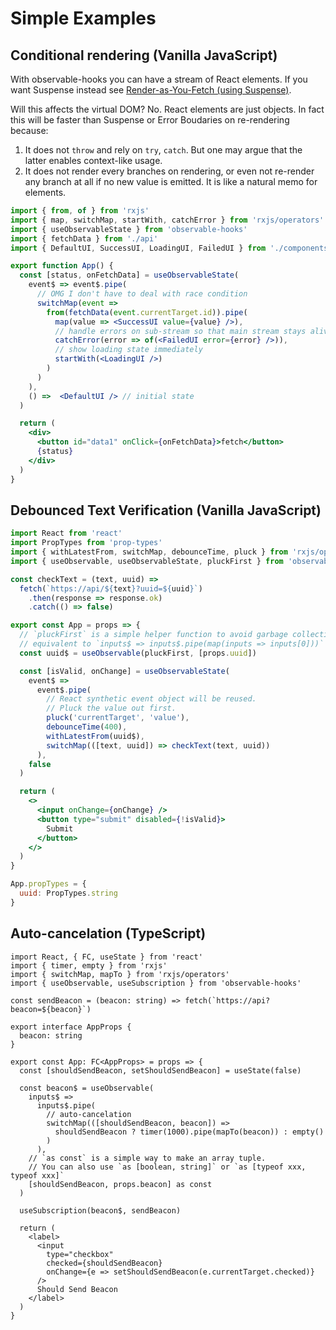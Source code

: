 # Simple Examples

## Conditional rendering (Vanilla JavaScript)

With observable-hooks you can have a stream of React elements. If you want Suspense instead see [Render-as-You-Fetch (using Suspense)](../guide/render-as-you-fetch-suspense.md).

Will this affects the virtual DOM? No. React elements are just objects. In fact this will be faster than Suspense or Error Boudaries on re-rendering because:

1. It does not `throw` and rely on `try`, `catch`. But one may argue that the latter enables context-like usage.
2. It does not render every branches on rendering, or even not re-render any branch at all if no new value is emitted. It is like a natural memo for elements.

```jsx
import { from, of } from 'rxjs'
import { map, switchMap, startWith, catchError } from 'rxjs/operators'
import { useObservableState } from 'observable-hooks'
import { fetchData } from './api'
import { DefaultUI, SuccessUI, LoadingUI, FailedUI } from './components'

export function App() {
  const [status, onFetchData] = useObservableState(
    event$ => event$.pipe(
      // OMG I don't have to deal with race condition
      switchMap(event =>
        from(fetchData(event.currentTarget.id)).pipe(
          map(value => <SuccessUI value={value} />),
          // handle errors on sub-stream so that main stream stays alive
          catchError(error => of(<FailedUI error={error} />)),
          // show loading state immediately
          startWith(<LoadingUI />)
        )
      )
    ),
    () =>  <DefaultUI /> // initial state
  )

  return (
    <div>
      <button id="data1" onClick={onFetchData}>fetch</button>
      {status}
    </div>
  )
}
```

## Debounced Text Verification (Vanilla JavaScript)

```jsx
import React from 'react'
import PropTypes from 'prop-types'
import { withLatestFrom, switchMap, debounceTime, pluck } from 'rxjs/operators'
import { useObservable, useObservableState, pluckFirst } from 'observable-hooks'

const checkText = (text, uuid) =>
  fetch(`https://api/${text}?uuid=${uuid}`)
    .then(response => response.ok)
    .catch(() => false)

export const App = props => {
  // `pluckFirst` is a simple helper function to avoid garbage collection,
  // equivalent to `inputs$ => inputs$.pipe(map(inputs => inputs[0]))`
  const uuid$ = useObservable(pluckFirst, [props.uuid])

  const [isValid, onChange] = useObservableState(
    event$ =>
      event$.pipe(
        // React synthetic event object will be reused.
        // Pluck the value out first.
        pluck('currentTarget', 'value'),
        debounceTime(400),
        withLatestFrom(uuid$),
        switchMap(([text, uuid]) => checkText(text, uuid))
      ),
    false
  )

  return (
    <>
      <input onChange={onChange} />
      <button type="submit" disabled={!isValid}>
        Submit
      </button>
    </>
  )
}

App.propTypes = {
  uuid: PropTypes.string
}
```

## Auto-cancelation (TypeScript)

```tsx
import React, { FC, useState } from 'react'
import { timer, empty } from 'rxjs'
import { switchMap, mapTo } from 'rxjs/operators'
import { useObservable, useSubscription } from 'observable-hooks'

const sendBeacon = (beacon: string) => fetch(`https://api?beacon=${beacon}`)

export interface AppProps {
  beacon: string
}

export const App: FC<AppProps> = props => {
  const [shouldSendBeacon, setShouldSendBeacon] = useState(false)

  const beacon$ = useObservable(
    inputs$ =>
      inputs$.pipe(
        // auto-cancelation
        switchMap(([shouldSendBeacon, beacon]) =>
          shouldSendBeacon ? timer(1000).pipe(mapTo(beacon)) : empty()
        )
      ),
    // `as const` is a simple way to make an array tuple.
    // You can also use `as [boolean, string]` or `as [typeof xxx, typeof xxx]`
    [shouldSendBeacon, props.beacon] as const
  )

  useSubscription(beacon$, sendBeacon)

  return (
    <label>
      <input
        type="checkbox"
        checked={shouldSendBeacon}
        onChange={e => setShouldSendBeacon(e.currentTarget.checked)}
      />
      Should Send Beacon
    </label>
  )
}
```
